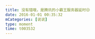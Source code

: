 ```yaml
---
title: 没有错哦，是腾讯的小霸王服务器延时😒
date: 2016-01-01 00:35:32
mCategories: [说说]
type: moment
time: t003532
---
```


